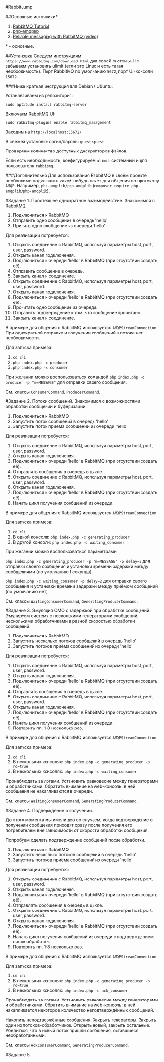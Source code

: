 #RabbitJump

##Основные источники*
1. [RabbitMQ Tutorial](https://www.rabbitmq.com/getstarted.html)
1. [php-amqplib](https://github.com/php-amqplib/php-amqplib)
1. [Reliable messaging with RabbitMQ (video)](https://www.youtube.com/watch?v=XjuiZM7JzPw)

\* - основные.

##Установка
Следуем инструкциям `https://www.rabbitmq.com/download.html` для своей системы.
Не забываем установить ulimit (если это Linux и есть такая необходимость).
Порт RabbitMQ по умолчанию `5672`, порт UI-консоли `15672`.

###Ниже краткая инструкция для Debian / Ubuntu:

Устанавливаем из репозитория:

`sudo aptitude install rabbitmq-server`

Включаем RabbitMQ UI:

`sudo rabbitmq-plugins enable rabbitmq_management`

Заходим на `http://localhost:15672/`

В свежей установке логин/пароль: `guest:guest`

Проверяем количество доступных дескрипторов файлов.

Если есть необходимость, конфигурируем `ulimit` системный и для пользователя `rabbitmq`.

###Дополнительно
Для использования RabbitMQ в своём проекте необходимо подключить какой-нибудь пакет для общения по протоколу `AMQP`.
Например, `php-amqplib/php-amqplib` (`composer require php-amqplib/php-amqplib`).

#Задание 1. Простейшее однократное взаимодействие.
Знакомимся с RabbitMQ.

1. Подключиться к RabbitMQ
1. Отправить одно сообщение в очередь 'hello'
1. Принять одно сообщение из очереди 'hello'

Для реализации потребуется:

1. Открыть соединение с RabbitMQ, используя параметры host, port, user, password.
1. Открыть канал подключения. 
1. Подключиться к очереди 'hello' в RabbitMQ (при отсутствии создать её).
1. Отправить сообщение в очередь.
1. Закрыть канал и соединение.
1. Открыть соединение с RabbitMQ, используя параметры host, port, user, password.
1. Открыть канал подключения. 
1. Подключиться к очереди 'hello' в RabbitMQ (при отсутствии создать её).
1. Прочитать одно сообщение из очереди.
1. Отправить подтверждение о том, что сообщение прочитано.
1. Закрыть канал и соединение.

В примере для общения с RabbitMQ используется `AMQPStreamConnection`. При однократной отправке и получении сообщений в потоке нет необходимости.

Для запуска примера:
1. `cd cli`
1. `php index.php -c producer`
1. `php index.php -c consumer`

При желании можно воспользоваться командой `php index.php -c producer -p "m=MESSAGE"` для отправки своего сообщения.

См. классы `ConsumerCommand`, `ProducerCommand`. 


#Задание 2. Потоки сообщений.
Знакомимся с возможностями обработки сообщений и буферизации.

1. Подключиться к RabbitMQ
1. Запустить поток сообщений в очередь 'hello'
1. Запустить поток приёма сообщений из очереди 'hello'

Для реализации потребуется:

1. Открыть соединение с RabbitMQ, используя параметры host, port, user, password.
1. Открыть канал подключения. 
1. Подключиться к очереди 'hello' в RabbitMQ (при отсутствии создать её).
1. Отправлять сообщения в очередь в цикле.
1. Открыть соединение с RabbitMQ, используя параметры host, port, user, password.
1. Открыть канал подключения. 
1. Подключиться к очереди 'hello' в RabbitMQ (при отсутствии создать её).
1. Начать цикл получения сообщений из очереди.

В примере для общения с RabbitMQ используется `AMQPStreamConnection`.

Для запуска примера:
1. `cd cli`
1. В одной консоли: `php index.php -c generating_producer`
1. В другой консоли: `php index.php -c waiting_consumer`

При желании можно воспользоваться параметрами:

 `php index.php -c generating_producer -p "m=MESSAGE" -p delay=2` 
 для отправки своего сообщения и установки времени задержки между сообщениями (по умолчанию 1 секунда).

 `php index.php -c waiting_consumer -p delay=2` 
 для отправки своего сообщения и установки времени задержки между приёмом сообщений (по умолчанию нет).

См. классы `WaitingConsumerCommand`, `GeneratingProducerCommand`. 


#Задание 3. Эмуляция СМО с задержкой при обработке сообщений.
Эмулируем систему с несколькими генераторами сообщений, несколькими обработчиками и разной скоростью обработки сообщений.

1. Подключиться к RabbitMQ
1. Запустить несколько потоков сообщений в очередь 'hello'
1. Запустить потоков приёма сообщений из очереди 'hello'

Для реализации потребуется:

1. Открыть соединение с RabbitMQ, используя параметры host, port, user, password.
1. Открыть канал подключения. 
1. Подключиться к очереди 'hello' в RabbitMQ (при отсутствии создать её).
1. Отправлять сообщения в очередь в цикле.
1. Открыть соединение с RabbitMQ, используя параметры host, port, user, password.
1. Открыть канал подключения. 
1. Подключиться к очереди 'hello' в RabbitMQ (при отсутствии создать её).
1. Начать цикл получения сообщений из очереди.
1. Повторить пп. 1-8 несколько раз. 

В примере для общения с RabbitMQ используется `AMQPStreamConnection`.

Для запуска примера:
1. `cd cli`
1. В нескольких консолях: `php index.php -c generating_producer -p rd=true`
1. В нескольких консолях: `php index.php -c waiting_consumer`

Пронаблюдать за логами. Установить равновесие между генераторами и обработчиками.
Обратить внимание на web-консоль: в ней сообщения не накапливаются в очереди.

См. классы `WaitingConsumerCommand`, `GeneratingProducerCommand`. 

#Задание 4. Подверждение о получении.

До этого момента мы имели део со случаем, когда подтверждение о получении сообщения приходит сразу после получения его потребителем вне зависимости от скорости обработки сообщения.

Попробуем сделать подтверждение сообщений после обработки.

1. Подключиться к RabbitMQ
1. Запустить несколько потоков сообщений в очередь 'hello'
1. Запустить потоков приёма сообщений из очереди 'hello'

Для реализации потребуется:

1. Открыть соединение с RabbitMQ, используя параметры host, port, user, password.
1. Открыть канал подключения. 
1. Подключиться к очереди 'hello' в RabbitMQ (при отсутствии создать её).
1. Отправлять сообщения в очередь в цикле.
1. Открыть соединение с RabbitMQ, используя параметры host, port, user, password.
1. Открыть канал подключения. 
1. Подключиться к очереди 'hello' в RabbitMQ (при отсутствии создать её).
1. Начать цикл получения сообщений из очереди с подтверждением после обработки.
1. Повторить пп. 1-8 несколько раз. 

В примере для общения с RabbitMQ используется `AMQPStreamConnection`.

Для запуска примера:
1. `cd cli`
1. В нескольких консолях: `php index.php -c generating_producer -p rd=true`
1. В нескольких консолях: `php index.php -c ack_consumer`

Пронаблюдать за логами. Установить равновесие между генераторами и обработчиками.
Обратить внимание на web-консоль: в ней накапливается некоторое количество неподтверждённых сообщений.

Накопить неподтвержённые сообщения. Закрыть генераторы. 
Закрыть один из потоков-обработчиков. 
Открыть новый, закрыть остальные. 
Убедиться, что в новый поток пришли сообщения, оставшиеся необработанными.

См. классы `AckConsumerCommand`, `GeneratingProducerCommand`. 

#Задание 5.